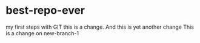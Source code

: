 # best-repo-ever
my first steps with GIT
this is a change. And this is yet another change
This is a change on new-branch-1